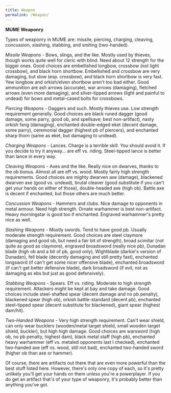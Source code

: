 ```yaml
---
title: Weapon
permalink: /Weapon/
---
```


**MUME Weaponry**

Types of weaponry in MUME are: missile, piercing, charging, cleaving,
concussion, slashing, stabbing, and smiting (two-handed).

*Missile Weapons* - Bows, slings, and the like. Mostly used by thieves,
though works quite well for cleric with blind. Need about 12 strength
for the bigger ones. Good choices are embellished longbow, crossbow (not
light crossbow), and black horn shortbow. Embellished and crossbow are
very damaging, but slow (esp. crossbow), and black horn shortbow is very
fast. Yew longbow and orkish/elven shortbow aren't too bad either. Good
ammunition are ash arrows (accurate), war arrows (damaging), fletched
arrows (even more damaging), and silver-tipped arrows (light and painful
to undead) for bows and metal-cased bolts for crossbows.

*Piercing Weapons* - Daggers and such. Mostly thieves use. Low strength
requirement generally. Good choices are black runed dagger (good damage,
some parry, good ob, and spellsave; best non-artifact), nasty orkish
fang (damaging), enchanted double-edged eket (decent damage, some
parry), ceremonial dagger (highest pb of piercers), and enchanted sharp
thorn (same as eket, but damaging to undead).

*Charging Weapons* - Lances. Charge is a terrible skill. You should
avoid it. If you decide to try it anyway... are eff vs. riding.
Steel-tipped lance is better than lance in every way.

*Cleaving Weapons* - Axes and the like. Really nice on dwarves, thanks
to the ob bonus. Almost all are eff vs. wood. Mostly fairly high
strength requirements. Good choices are mighty dwarven axe (damage),
blackened dwarven axe (good vs. undead), brutal cleaver (good substitute
if you can't get your hands on either of those), double-headed axe (high
ob). Battle axe is decent if enchanted, but those others are much
better.

*Concussion Weapons* - Hammers and clubs. Nice damage to opponents in
metal armour. Need high strength. Ornate warhammer is best non-artifact.
Heavy morningstar is good too if enchanted. Engraved warhammer's pretty
nice as well.

*Slashing Weapons* - Mostly swords. Tend to have good pb. Usually
moderate strength requirement. Good choices are steel claymore (damaging
and good ob, but need a fair bit of strength), broad scimitar (not quite
as good as claymore), engraved broadsword (really nice pb), Dunadan
blade (high ob and a bit of pb, good only), Wightblade (darkie's version
of Dunadan), fell blade (decently damaging and still pretty fast),
enchanted longsword (if can't get some nicer offensive blade), enchanted
broadsword (if can't get better defensive blade), dark broadsword (if
evil, not as damaging as ebs but just as good defensively).

*Stabbing Weapons* - Spears. Eff vs. riding. Moderate to high strength
requirement. Attackers might be kept at bay and take damage. Good
choices include steel-shafted spear (decent damage and no pb penalty),
blackened spear (high ob), orkish battle-standard (decent pb), enchanted
steel-tipped spear (decent substitute for blackened), giant spear
(highest dam/hit).

*Two-Handed Weapons* - Very high strength requirement. Can't wear
shield, can only wear bucklers (wooden/metal target shield, small wooden
target shield, buckler), but high high damage. Good choices are warsword
(high ob, no pb penalty, highest dam), black metal staff (high pb),
enchanted heavy warhammer (eff vs. metaled opponents last I checked),
enchanted two-handed axe (eff vs. wood, still not bad), enchanted
two-handed sword (higher ob than axe or hammer).

Of course, there are artifacts out there that are even more powerful
than the best stuff listed here. However, there's only one copy of each,
so it's pretty unlikely you'll get your hands on them unless you're a
powerplayer. If you do get an artifact that's of your type of weaponry,
it's probably better than anything you've got.